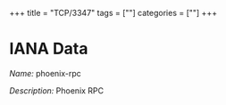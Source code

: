 +++
title = "TCP/3347"
tags = [""]
categories = [""]
+++

# IANA Data

_Name:_ phoenix-rpc

_Description:_ Phoenix RPC

